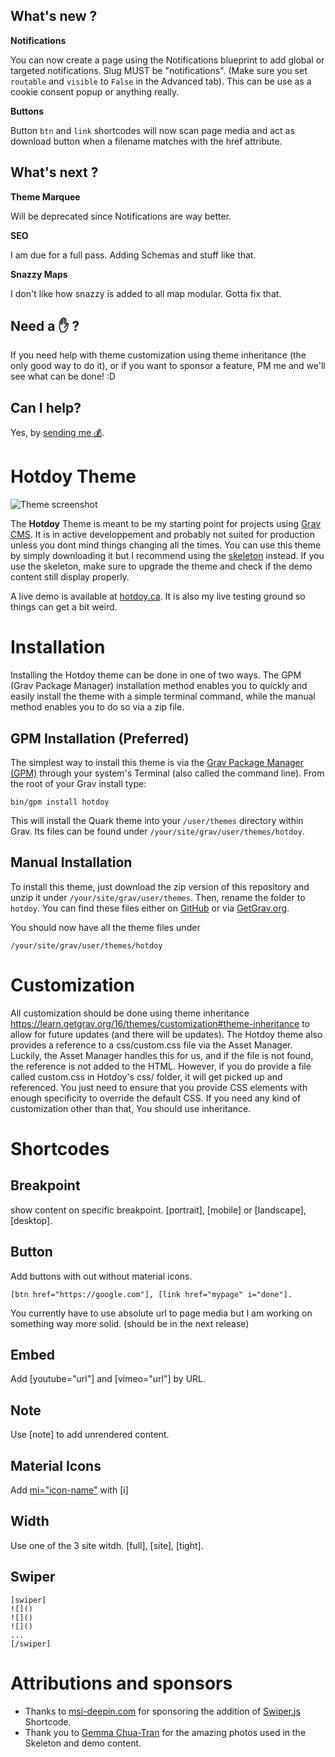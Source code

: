 ## What's new ?

**Notifications**

You can now create a page using the Notifications blueprint to add global or targeted notifications. Slug MUST be "notifications". (Make sure you set ```routable``` and ```visible``` to ```False``` in the Advanced tab).
This can be use as a cookie consent popup or anything really.

**Buttons**

Button ```btn``` and ```link``` shortcodes will now scan page media and act as download button when a filename matches with the href attribute.

## What's next ? 

**Theme Marquee**

Will be deprecated since Notifications are way better.

**SEO**  

I am due for a full pass. Adding Schemas and stuff like that.

**Snazzy Maps**  

I don't like how snazzy is added to all map modular. Gotta fix that.

## Need a ✋ ?

If you need help with theme customization using theme inheritance (the only good way to do it), or if you want to sponsor a feature, PM me and we'll see what can be done! :D

## Can I help?

Yes, by [sending me 💰](https://www.paypal.me/hotdoy).

# Hotdoy Theme

![Theme screenshot](https://raw.githubusercontent.com/hotdoy/grav-theme-hotdoy/master/screenshot.jpg)

The **Hotdoy** Theme is meant to be my starting point for projects using [Grav CMS](http://github.com/getgrav/grav).
It is in active developpement and probably not suited for production unless you dont mind things changing all the times.
You can use this theme by simply downloading it but I recommend using the [skeleton](https://github.com/hotdoy/grav-skeleton-hotdoy) instead. If you use the skeleton, make sure to upgrade the theme and check if the demo content still display properly.

A live demo is available at [hotdoy.ca](https://hotdoy.ca). It is also my live testing ground so things can get a bit weird.

# Installation
Installing the Hotdoy theme can be done in one of two ways. The GPM (Grav Package Manager) installation method enables you to quickly and easily install the theme with a simple terminal command, while the manual method enables you to do so via a zip file.

## GPM Installation (Preferred)

The simplest way to install this theme is via the [Grav Package Manager (GPM)](http://learn.getgrav.org/advanced/grav-gpm) through your system's Terminal (also called the command line).  From the root of your Grav install type:

    bin/gpm install hotdoy

This will install the Quark theme into your `/user/themes` directory within Grav. Its files can be found under `/your/site/grav/user/themes/hotdoy`.

## Manual Installation

To install this theme, just download the zip version of this repository and unzip it under `/your/site/grav/user/themes`. Then, rename the folder to `hotdoy`. You can find these files either on [GitHub](https://github.com/getgrav/grav-theme-hotdoy) or via [GetGrav.org](http://getgrav.org/downloads/themes).

You should now have all the theme files under

    /your/site/grav/user/themes/hotdoy

# Customization 
All customization should be done using theme inheritance https://learn.getgrav.org/16/themes/customization#theme-inheritance to allow for future updates (and there will be updates). 
The Hotdoy theme also provides a reference to a css/custom.css file via the Asset Manager. Luckily, the Asset Manager handles this for us, and if the file is not found, the reference is not added to the HTML.
However, if you do provide a file called custom.css in Hotdoy's css/ folder, it will get picked up and referenced. You just need to ensure that you provide CSS elements with enough specificity to override the default CSS.
If you need any kind of customization other than that, You should use inheritance.

# Shortcodes

## Breakpoint
show content on specific breakpoint.
[portrait], [mobile] or [landscape], [desktop].

## Button
Add buttons with out without material icons. 
```
[btn href="https://google.com"], [link href="mypage" i="done"].
```
You currently have to use absolute url to page media but I am working on something way more solid. (should be in the next release)

## Embed
Add [youtube="url"] and [vimeo="url"] by URL.

## Note
Use [note] to add unrendered content.

## Material Icons
Add [mi="icon-name"](https://material.io/resources/icons/) with [i]

## Width
Use one of the 3 site witdh. [full], [site], [tight].

## Swiper
```
[swiper]
![]()
![]()
![]()
...
[/swiper]
```

# Attributions and sponsors
* Thanks to [msi-deepin.com](https://msi-deepin.com) for sponsoring the addition of [Swiper.js](https://swiperjs.com/) Shortcode.
* Thank you to [Gemma Chua-Tran](https://unsplash.com/@gemmachuatran) for the amazing photos used in the Skeleton and demo content.
